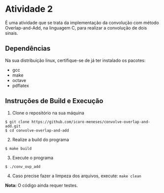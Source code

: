 # Atividade 2

É uma atividade que se trata da implementação da convolução com método Overlap-and-Add, na linguagem C, para realizar a 
convolução de dois sinais.

## Dependências

Na sua distribuição linux, certifique-se de já ter instalado os pacotes:

- gcc
- make
- octave
- pdflatex

## Instruções de Build e Execução

1. Clone o repositório na sua máquina

```
$ git clone https://github.com/icaro-meneses/convolve-overlap-and-add.git
$ cd convolve-overlap-and-add
```

2. Realize a build do programa

```
$ make build
```

3. Execute o programa

```
$ ./conv_ovp_add
```

4. Caso precise fazer a limpeza dos arquivos, execute: `make clean`

**Nota:** O código ainda requer testes.


